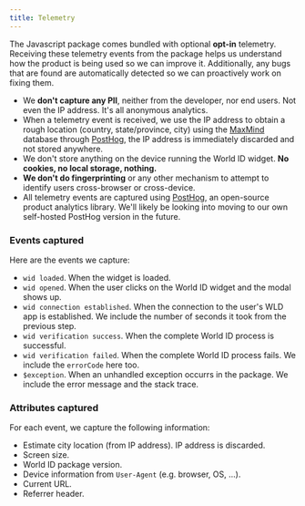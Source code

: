 ```yaml
---
title: Telemetry
---
```


The Javascript package comes bundled with optional **opt-in** telemetry. Receiving these telemetry events from the package helps us understand how the product is being used so we can improve it. Additionally, any bugs that are found are automatically detected so we can proactively work on fixing them.

- We **don't capture any PII**, neither from the developer, nor end users. Not even the IP address. It's all anonymous analytics.
- When a telemetry event is received, we use the IP address to obtain a rough location (country, state/province, city) using the [MaxMind](https://github.com/maxmind) database through [PostHog][posthog], the IP address is immediately discarded and not stored anywhere.
- We don't store anything on the device running the World ID widget. **No cookies, no local storage, nothing.**
- **We don't do fingerprinting** or any other mechanism to attempt to identify users cross-browser or cross-device.
- All telemetry events are captured using [PostHog](https://github.com/posthog/posthog), an open-source product analytics library. We'll likely be looking into moving to our own self-hosted PostHog version in the future.

### Events captured

Here are the events we capture:

- `wid loaded`. When the widget is loaded.
- `wid opened`. When the user clicks on the World ID widget and the modal shows up.
- `wid connection established`. When the connection to the user's WLD app is established. We include the number of seconds it took from the previous step.
- `wid verification success`. When the complete World ID process is successful.
- `wid verification failed`. When the complete World ID process fails. We include the `errorCode` here too.
- `$exception`. When an unhandled exception occurrs in the package. We include the error message and the stack trace.

### Attributes captured

For each event, we capture the following information:

- Estimate city location (from IP address). IP address is discarded.
- Screen size.
- World ID package version.
- Device information from `User-Agent` (e.g. browser, OS, ...).
- Current URL.
- Referrer header.

[posthog]: https://github.com/posthog/posthog
